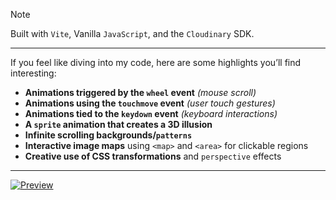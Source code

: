 > [!NOTE]
> Built with `Vite`, Vanilla `JavaScript`, and the `Cloudinary` SDK.

---

If you feel like diving into my code, here are some highlights you’ll find interesting:

- **Animations triggered by the `wheel` event** _(mouse scroll)_ 
- **Animations using the `touchmove` event** _(user touch gestures)_
- **Animations tied to the `keydown` event** _(keyboard interactions)_
- **A `sprite` animation that creates a 3D illusion**
- **Infinite scrolling backgrounds/`patterns`**
- **Interactive image maps** using `<map>` and `<area>` for clickable regions
- **Creative use of CSS transformations** and `perspective` effects

---

[![Preview](https://20essentials.github.io/cloudinary-project/assets/preview-page.jpg)](https://20essentials.github.io/cloudinary-project/)

